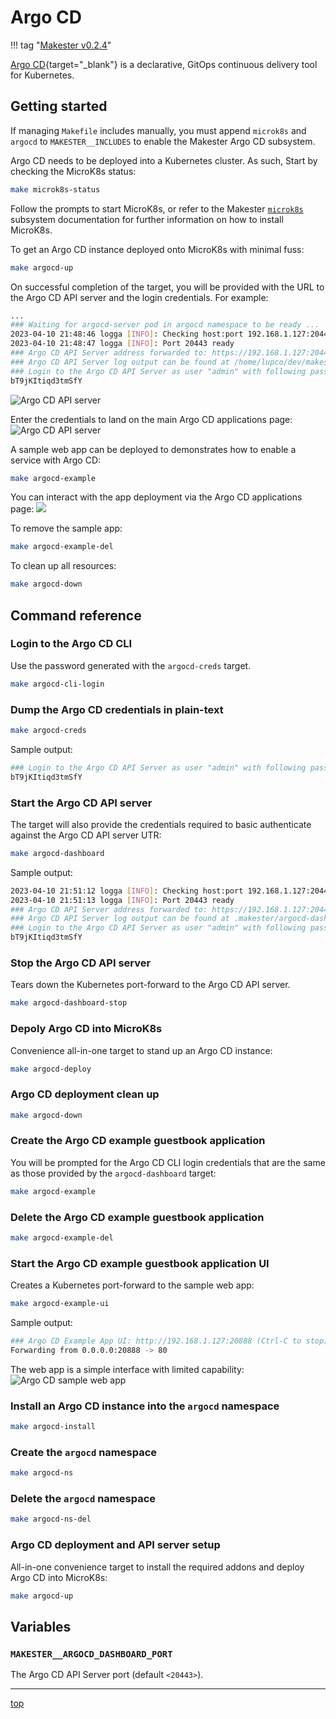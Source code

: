 # Argo CD

!!! tag "[Makester v0.2.4](https://github.com/loum/makester/releases/tag/0.2.4)"

[Argo CD](https://argo-cd.readthedocs.io/en/stable/){target="\_blank"} is a
declarative, GitOps continuous delivery tool for Kubernetes.

## Getting started

If managing `Makefile` includes manually, you must append `microk8s` and `argocd` to `MAKESTER__INCLUDES` to
enable the Makester Argo CD subsystem.

Argo CD needs to be deployed into a Kubernetes cluster. As such, Start by checking the MicroK8s status:

```sh title="MicroK8s status should be in the 'running' state."
make microk8s-status
```

Follow the prompts to start MicroK8s, or refer to the Makester [`microk8s`](../makefiles/k8s/microk8s.md)
subsystem documentation for further information on how to install MicroK8s.

To get an Argo CD instance deployed onto MicroK8s with minimal fuss:

```sh
make argocd-up
```

On successful completion of the target, you will be provided with the URL to the Argo CD API
server and the login credentials. For example:

```sh
...
### Waiting for argocd-server pod in argocd namespace to be ready ...
2023-04-10 21:48:46 logga [INFO]: Checking host:port 192.168.1.127:20443 Argo CD API server ...
2023-04-10 21:48:47 logga [INFO]: Port 20443 ready
### Argo CD API Server address forwarded to: https://192.168.1.127:20443
### Argo CD API Server log output can be found at /home/lupco/dev/makester/.makester/argocd-dashboard.out
### Login to the Argo CD API Server as user "admin" with following password:
bT9jKItiqd3tmSfY
```

![Argo CD API server](../assets/images/argocd_api_server_login.png)

Enter the credentials to land on the main Argo CD applications page:
![Argo CD API server](../assets/images/argocd_api_server.png)

A sample web app can be deployed to demonstrates how to enable a service with Argo CD:

```sh
make argocd-example
```

You can interact with the app deployment via the Argo CD applications page:
![](../assets/images/argocd_app_deploy.png)

To remove the sample app:

```sh
make argocd-example-del
```

To clean up all resources:

```sh
make argocd-down
```

## Command reference

### Login to the Argo CD CLI

Use the password generated with the `argocd-creds` target.

```sh
make argocd-cli-login 
```

### Dump the Argo CD credentials in plain-text

```sh
make argocd-creds
```

Sample output:

```sh title="Sample Argo CD credentials."
### Login to the Argo CD API Server as user "admin" with following password:
bT9jKItiqd3tmSfY
```

### Start the Argo CD API server

The target will also provide the credentials required to basic authenticate against the Argo CD
API server UTR:

```sh
make argocd-dashboard
```

Sample output:

```sh
2023-04-10 21:51:12 logga [INFO]: Checking host:port 192.168.1.127:20443 Argo CD API server ...
2023-04-10 21:51:13 logga [INFO]: Port 20443 ready
### Argo CD API Server address forwarded to: https://192.168.1.127:20443
### Argo CD API Server log output can be found at .makester/argocd-dashboard.out
### Login to the Argo CD API Server as user "admin" with following password:
bT9jKItiqd3tmSfY
```

### Stop the Argo CD API server

Tears down the Kubernetes port-forward to the Argo CD API server.

```sh
make argocd-dashboard-stop
```

### Depoly Argo CD into MicroK8s

Convenience all-in-one target to stand up an Argo CD instance:

```sh
make argocd-deploy
```

### Argo CD deployment clean up

```sh
make argocd-down
```

### Create the Argo CD example guestbook application

You will be prompted for the Argo CD CLI login credentials that are the same as those provided
by the `argocd-dashboard` target:

```sh
make argocd-example
```

### Delete the Argo CD example guestbook application

```sh
make argocd-example-del
```

### Start the Argo CD example guestbook application UI

Creates a Kubernetes port-forward to the sample web app:

```sh
make argocd-example-ui
```

Sample output:

```sh title="Argo CD sample web app output."
### Argo CD Example App UI: http://192.168.1.127:20888 (Ctrl-C to stop)
Forwarding from 0.0.0.0:20888 -> 80
```

The web app is a simple interface with limited capability:
![Argo CD sample web app](../assets/images/argocd_sample_app.png)

### Install an Argo CD instance into the `argocd` namespace

```sh
make argocd-install
```

### Create the `argocd` namespace

```sh
make argocd-ns
```

### Delete the `argocd` namespace

```sh
make argocd-ns-del
```

### Argo CD deployment and API server setup

All-in-one convenience target to install the required addons and deploy Argo CD into MicroK8s:

```sh
make argocd-up
```

## Variables

### `MAKESTER__ARGOCD_DASHBOARD_PORT`

The Argo CD API Server port (default `<20443>`).

______________________________________________________________________

[top](#argo-cd)
